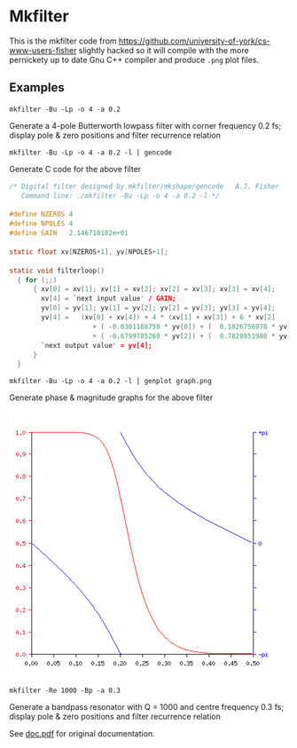 # Mkfilter

This is the mkfilter code from
https://github.com/university-of-york/cs-www-users-fisher slightly
hacked so it will compile with the more pernickety up to date Gnu C++
compiler and produce `.png` plot files.

## Examples

    mkfilter -Bu -Lp -o 4 -a 0.2
Generate a 4-pole Butterworth lowpass filter with corner frequency 0.2 fs;
display pole & zero positions and filter recurrence relation

    mkfilter -Bu -Lp -o 4 -a 0.2 -l | gencode
Generate C code for the above filter

```c
/* Digital filter designed by mkfilter/mkshape/gencode   A.J. Fisher
   Command line: ./mkfilter -Bu -Lp -o 4 -a 0.2 -l */

#define NZEROS 4
#define NPOLES 4
#define GAIN   2.146710182e+01

static float xv[NZEROS+1], yv[NPOLES+1];

static void filterloop()
  { for (;;)
      { xv[0] = xv[1]; xv[1] = xv[2]; xv[2] = xv[3]; xv[3] = xv[4];
        xv[4] = `next input value' / GAIN;
        yv[0] = yv[1]; yv[1] = yv[2]; yv[2] = yv[3]; yv[3] = yv[4];
        yv[4] =   (xv[0] + xv[4]) + 4 * (xv[1] + xv[3]) + 6 * xv[2]
                     + ( -0.0301188750 * yv[0]) + (  0.1826756978 * yv[1])
                     + ( -0.6799785269 * yv[2]) + (  0.7820951980 * yv[3]);
        `next output value' = yv[4];
      }
  }
```

    mkfilter -Bu -Lp -o 4 -a 0.2 -l | genplot graph.png
Generate phase & magnitude graphs for the above filter

![Plot](plot.png)

    mkfilter -Re 1000 -Bp -a 0.3
Generate a bandpass resonator with Q = 1000 and centre frequency 0.3 fs;
display pole & zero positions and filter recurrence relation

See [doc.pdf](doc.pdf) for original documentation.
